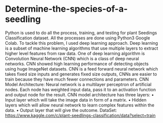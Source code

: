 # Determine-the-species-of-a-seedling

Python is used to do all the process, training, and testing for plant Seedings Classification dataset. All the processes are done using Python3 Google Colab. To tackle this problem, I used deep learning approach. Deep learning is a subset of machine learning algorithms that use multiple layers to extract higher level features from raw data. One of deep learning algorithm is Convolution Neural Network (CNN) which is a class of deep neural networks. CNN showed high learning performance of detecting objects using huge ImageNet datasets. CNN is a feed forward neural network which takes fixed size inputs and generates fixed size outputs, CNNs are easier to train because they have much fewer connections and parameters.
CNN Model Architecture:
Neural network is a multilayer perceptron of artificial nodes. 
Each node has weighted input data, pass it to an activation function and output node for the result.
CNN model architecture has three layers:
•	Input layer which will take the image data in form of a matrix.
•	Hidden layers which will allow neural network to learn complex features within the data.
•	Output layer that will give the outcome.
DataSet: https://www.kaggle.com/c/plant-seedlings-classification/data?select=train
